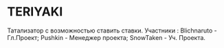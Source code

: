 # TERIYAKI
Татализатор  с возможностью  ставить ставки.
Участники :
Blichnaruto -  Гл.Проект;
Pushkin - Менеджер проекта;
SnowTaken - Уч. Проекта.
